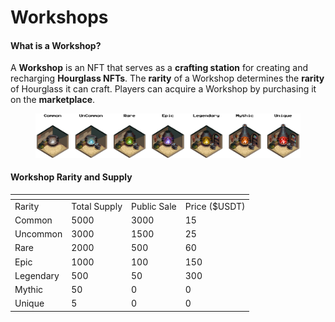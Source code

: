 # Workshops

#### **What is a Workshop?**

A **Workshop** is an NFT that serves as a **crafting station** for creating and recharging **Hourglass NFTs**. The **rarity** of a Workshop determines the **rarity** of Hourglass it can craft. Players can acquire a Workshop by purchasing it on the **marketplace**.

<figure><img src="../.gitbook/assets/frame rarity workshop.png" alt=""><figcaption></figcaption></figure>

#### **Workshop Rarity and Supply**

<table data-header-hidden><thead><tr><th></th><th></th><th data-hidden></th><th data-hidden></th></tr></thead><tbody><tr><td>Rarity</td><td>Total Supply</td><td>Public Sale</td><td>Price ($USDT)</td></tr><tr><td>Common</td><td>5000</td><td>3000</td><td>15</td></tr><tr><td>Uncommon</td><td>3000</td><td>1500</td><td>25</td></tr><tr><td>Rare</td><td>2000</td><td>500</td><td>60</td></tr><tr><td>Epic</td><td>1000</td><td>100</td><td>150</td></tr><tr><td>Legendary</td><td>500</td><td>50</td><td>300</td></tr><tr><td>Mythic</td><td>50</td><td>0</td><td>0</td></tr><tr><td>Unique</td><td>5</td><td>0</td><td>0</td></tr></tbody></table>

